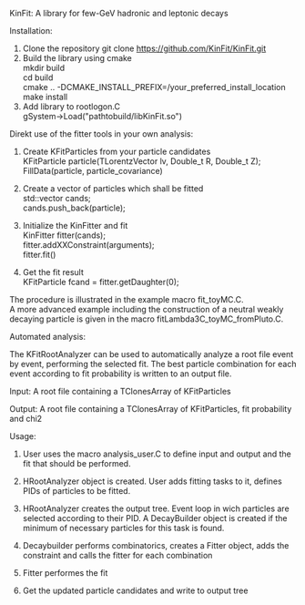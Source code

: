KinFit: A library for few-GeV hadronic and leptonic decays

Installation:

1) Clone the repository
    git clone https://github.com/KinFit/KinFit.git
2) Build the library using cmake   
    mkdir build   
    cd build   
    cmake .. -DCMAKE_INSTALL_PREFIX=/your_preferred_install_location
    make install
3) Add library to rootlogon.C   
    gSystem->Load("pathtobuild/libKinFit.so")



Direkt use of the fitter tools in your own analysis:

1) Create KFitParticles from your particle candidates   
    KFitParticle particle(TLorentzVector lv, Double_t R, Double_t Z);   
    FillData(particle, particle_covariance)   

2) Create a vector of particles which shall be fitted   
    std::vector<KFitParticle> cands;   
    cands.push_back(particle);   

3) Initialize the KinFitter and fit   
    KinFitter fitter(cands);   
    fitter.addXXConstraint(arguments);   
    fitter.fit()

4) Get the fit result   
    KFitParticle fcand = fitter.getDaughter(0);

The procedure is illustrated in the example macro fit_toyMC.C.   
A more advanced example including the construction of a neutral weakly decaying particle is given in the macro fitLambda3C_toyMC_fromPluto.C.



Automated analysis:

The KFitRootAnalyzer can be used to automatically analyze a root file event by event, performing the selected fit. The best particle combination for each event according to fit probability is written to an output file.

Input: A root file containing a TClonesArray of KFitParticles

Output: A root file containing a TClonesArray of KFitParticles, fit probability and chi2

Usage:
1) User uses the macro analysis_user.C to define input and output and the fit that should be performed.

2) HRootAnalyzer object is created. User adds fitting tasks to it, defines PIDs of particles to be fitted. 

3) HRootAnalyzer creates the output tree. Event loop in wich particles are selected according to their PID. A DecayBuilder object is created if the minimum of necessary particles for this task is found.

4) Decaybuilder performs combinatorics, creates a Fitter object, adds the constraint and calls the fitter for each combination

5) Fitter performes the fit

6) Get the updated particle candidates and write to output tree

